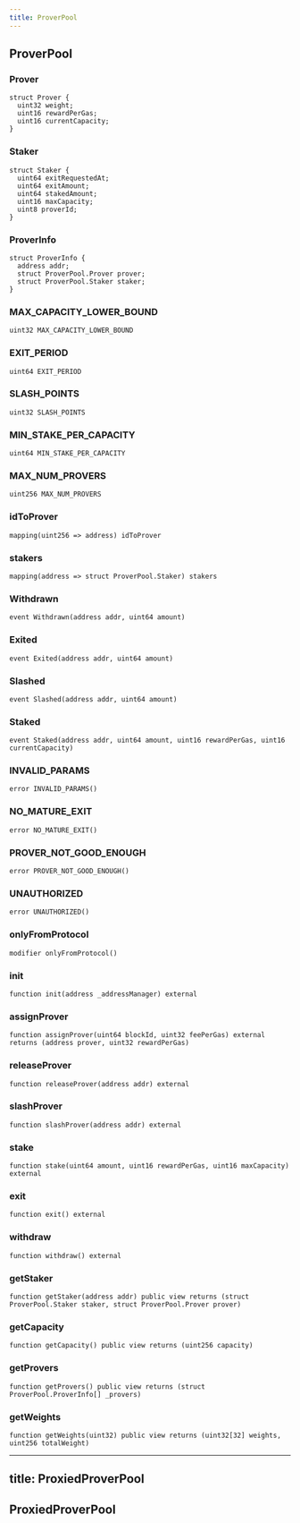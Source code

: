 ```yaml
---
title: ProverPool
---
```


## ProverPool

### Prover

```solidity
struct Prover {
  uint32 weight;
  uint16 rewardPerGas;
  uint16 currentCapacity;
}
```

### Staker

```solidity
struct Staker {
  uint64 exitRequestedAt;
  uint64 exitAmount;
  uint64 stakedAmount;
  uint16 maxCapacity;
  uint8 proverId;
}
```

### ProverInfo

```solidity
struct ProverInfo {
  address addr;
  struct ProverPool.Prover prover;
  struct ProverPool.Staker staker;
}
```

### MAX_CAPACITY_LOWER_BOUND

```solidity
uint32 MAX_CAPACITY_LOWER_BOUND
```

### EXIT_PERIOD

```solidity
uint64 EXIT_PERIOD
```

### SLASH_POINTS

```solidity
uint32 SLASH_POINTS
```

### MIN_STAKE_PER_CAPACITY

```solidity
uint64 MIN_STAKE_PER_CAPACITY
```

### MAX_NUM_PROVERS

```solidity
uint256 MAX_NUM_PROVERS
```

### idToProver

```solidity
mapping(uint256 => address) idToProver
```

### stakers

```solidity
mapping(address => struct ProverPool.Staker) stakers
```

### Withdrawn

```solidity
event Withdrawn(address addr, uint64 amount)
```

### Exited

```solidity
event Exited(address addr, uint64 amount)
```

### Slashed

```solidity
event Slashed(address addr, uint64 amount)
```

### Staked

```solidity
event Staked(address addr, uint64 amount, uint16 rewardPerGas, uint16 currentCapacity)
```

### INVALID_PARAMS

```solidity
error INVALID_PARAMS()
```

### NO_MATURE_EXIT

```solidity
error NO_MATURE_EXIT()
```

### PROVER_NOT_GOOD_ENOUGH

```solidity
error PROVER_NOT_GOOD_ENOUGH()
```

### UNAUTHORIZED

```solidity
error UNAUTHORIZED()
```

### onlyFromProtocol

```solidity
modifier onlyFromProtocol()
```

### init

```solidity
function init(address _addressManager) external
```

### assignProver

```solidity
function assignProver(uint64 blockId, uint32 feePerGas) external returns (address prover, uint32 rewardPerGas)
```

### releaseProver

```solidity
function releaseProver(address addr) external
```

### slashProver

```solidity
function slashProver(address addr) external
```

### stake

```solidity
function stake(uint64 amount, uint16 rewardPerGas, uint16 maxCapacity) external
```

### exit

```solidity
function exit() external
```

### withdraw

```solidity
function withdraw() external
```

### getStaker

```solidity
function getStaker(address addr) public view returns (struct ProverPool.Staker staker, struct ProverPool.Prover prover)
```

### getCapacity

```solidity
function getCapacity() public view returns (uint256 capacity)
```

### getProvers

```solidity
function getProvers() public view returns (struct ProverPool.ProverInfo[] _provers)
```

### getWeights

```solidity
function getWeights(uint32) public view returns (uint32[32] weights, uint256 totalWeight)
```

---

## title: ProxiedProverPool

## ProxiedProverPool
